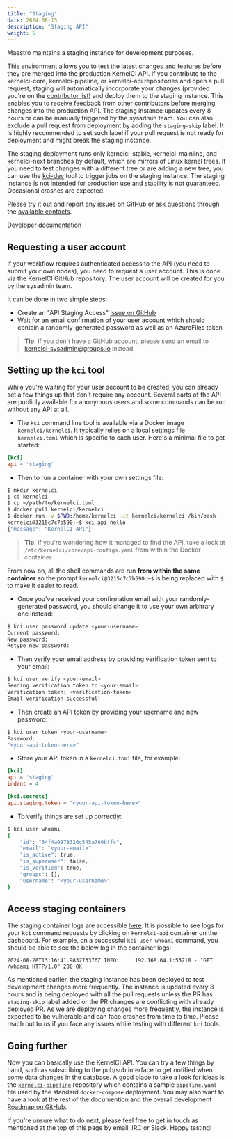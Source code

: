 ```yaml
---
title: "Staging"
date: 2024-08-15
description: "Staging API"
weight: 5
---
```


Maestro maintains a staging instance for development purposes.

This environment allows you to test the latest changes and features before they are 
merged into the production KernelCI API.
If you contribute to the kernelci-core, kernelci-pipeline, or kernelci-api repositories and
open a pull request, staging will automatically incorporate your changes (provided you're on the [contributor list](https://github.com/kernelci/kernelci-deploy/blob/main/data/staging.ini))
and deploy them to the staging instance. This enables you to receive feedback
from other contributors before merging changes into the production API.
The staging instance updates every 8 hours or can be manually triggered by
the sysadmin team. You can also exclude a pull request from deployment by adding the `staging-skip` label.
It is highly recommended to set such label if your pull request is not ready for
deployment and might break the staging instance.

The staging deployment runs only
kernelci-stable, kernelci-mainline, and kernelci-next branches by default, which are mirrors of 
Linux kernel trees. If you need to test changes with a different tree or are adding a new
tree, you can use the [kci-dev](https://github.com/kernelci/kci-dev) tool to trigger jobs on the staging instance.
The staging instance is not intended for production use and stability is not
guaranteed. Occasional crashes are expected.

Please try it out and report any issues on
GitHub or ask questions through the [available contacts](https://kernelci.org/community-contact/).

[Developer documentation](https://docs.kernelci.org/maestro/pipeline/developer-documentation/)

## Requesting a user account

If your workflow requires authenticated access to the API (you need to submit your own nodes),
you need to request a user account.  This is done via the KernelCI GitHub
repository.  The user account will be created for you by the sysadmin team.

It can be done in two simple steps:

* Create an "API Staging Access" [issue on
  GitHub](https://github.com/kernelci/kernelci-project/issues/new/choose)
* Wait for an email confirmation of your user account which should contain a
  randomly-generated password as well as an AzureFiles token

> **Tip**: If you don't have a GitHub account, please send an email to
    [kernelci-sysadmin@groups.io](mailto:kernelci-sysadmin@groups.io) instead.

## Setting up the `kci` tool

While you're waiting for your user account to be created, you can already set a
few things up that don't require any account.  Several parts of the API are
publicly available for anonymous users and some commands can be run without any
API at all.

* The `kci` command line tool is available via a Docker image
  `kernelci/kernelci`.  It typically relies on a local settings file
  `kernelci.toml` which is specific to each user.  Here's a minimal file to get
  started:

```toml
[kci]
api = 'staging'
```

* Then to run a container with your own settings file:

```sh
$ mkdir kernelci
$ cd kernelci
$ cp ~/path/to/kernelci.toml .
$ docker pull kernelci/kernelci
$ docker run -v $PWD:/home/kernelci -it kernelci/kernelci /bin/bash
kernelci@3215c7c7b590:~$ kci api hello
{"message": "KernelCI API"}
```

> **Tip**: If you're wondering how it managed to find the API, take a look at
> `/etc/kernelci/core/api-configs.yaml` from within the Docker container.

From now on, all the shell commands are run **from within the same container**
so the prompt `kernelci@3215c7c7b590:~$` is being replaced with `$` to make it
easier to read.

* Once you've received your confirmation email with your randomly-generated
  password, you should change it to use your own arbitrary one instead:

```sh
$ kci user password update <your-username>
Current password:
New password:
Retype new password:
```

* Then verify your email address by providing verification token
sent to your email:

```sh
$ kci user verify <your-email>
Sending verification token to <your-email>
Verification token: <verification-token>
Email verification successful!
```

* Then create an API token by providing your username and new
  password:

```sh
$ kci user token <your-username>
Password:
"<your-api-token-here>"
```

* Store your API token in a `kernelci.toml` file, for example:

```toml
[kci]
api = 'staging'
indent = 4

[kci.secrets]
api.staging.token = "<your-api-token-here>"
```

* To verify things are set up correctly:

```sh
$ kci user whoami
{
    "id": "64f4a0978326c545a780bffc",
    "email": "<your-email>"
    "is_active": true,
    "is_superuser": false,
    "is_verified": true,
    "groups": [],
    "username": "<your-username>"
}
```

## Access staging containers

The staging container logs are accessible [here](https://staging.kernelci.org:9088/). It is possible to see logs for your `kci` command requests by clicking on `kernelci-api` container on the dashboard.
For example, on a successful `kci user whoami` command, you should be able to see the below log in the container logs:
```
2024-08-28T13:16:41.983273376Z INFO:     192.168.64.1:55218 - "GET /whoami HTTP/1.0" 200 OK
```

As mentioned earlier, the staging instance has been deployed to test development changes more frequently. The instance is updated every 8 hours and is being deployed with all the pull requests unless the PR has `staging-skip` label added or the PR changes are conflicting with already deployed PR.
As we are deploying changes more frequently, the instance is expected to be
vulnerable and can face crashes from time to time. Please reach out to us if you face any issues while testing with different `kci` tools.

## Going further

Now you can basically use the KernelCI API.  You can try a few things by hand,
such as subscribing to the pub/sub interface to get notified when some data
changes in the database.  A good place to take a look for ideas is the
[`kernelci-pipeline`](https://github.com/kernelci/kernelci-pipeline) repository
which contains a sample `pipeline.yaml` file used by the standard
`docker-compose` deployment.  You may also want to have a look at the rest of
the documention and the overall development [Roadmap on
GitHub](https://github.com/orgs/kernelci/projects/10/views/15).

If you're unsure what to do next, please feel free to get in touch as mentioned
at the top of this page by email, IRC or Slack.  Happy testing!
